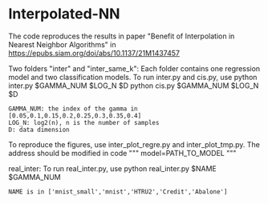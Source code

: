 # Interpolated-NN
The code reproduces the results in paper "Benefit of Interpolation in Nearest Neighbor Algorithms" in https://epubs.siam.org/doi/abs/10.1137/21M1437457

Two folders "inter" and "inter_same_k":
Each folder contains one regression model and two classification models.
To run inter.py and cis.py, use
    python inter.py $GAMMA_NUM $LOG_N $D
    python cis.py $GAMMA_NUM $LOG_N $D

    GAMMA_NUM: the index of the gamma in [0.05,0.1,0.15,0.2,0.25,0.3,0.35,0.4]
    LOG_N: log2(n), n is the number of samples
    D: data dimension

To reproduce the figures, use inter_plot_regre.py and inter_plot_tmp.py. The address should be modified in code
"""
model=PATH_TO_MODEL
"""


real_inter:
To run real_inter.py, use
    python real_inter.py $NAME $GAMMA_NUM

    NAME is in ['mnist_small','mnist','HTRU2','Credit','Abalone']


